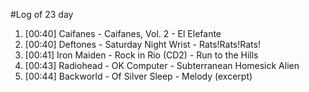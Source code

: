 #Log of 23 day

1. [00:40] Caifanes - Caifanes, Vol. 2 - El Elefante
1. [00:40] Deftones - Saturday Night Wrist - Rats!Rats!Rats!
1. [00:41] Iron Maiden - Rock in Rio (CD2) - Run to the Hills
1. [00:43] Radiohead - OK Computer - Subterranean Homesick Alien
1. [00:44] Backworld - Of Silver Sleep - Melody (excerpt)
